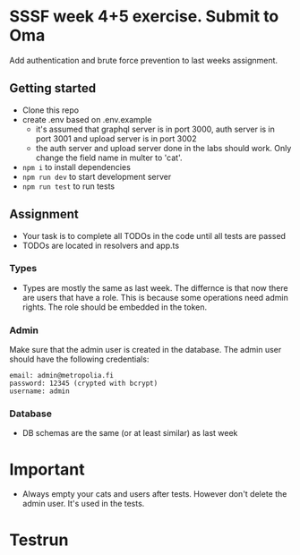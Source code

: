 # SSSF week 4+5 exercise. Submit to Oma

Add authentication and brute force prevention to last weeks assignment.

## Getting started

- Clone this repo
- create .env based on .env.example
  - it's assumed that graphql server is in port 3000, auth server is in port 3001 and upload server is in port 3002
  - the auth server and upload server done in the labs should work. Only change the field name in multer to 'cat'.
- `npm i` to install dependencies
- `npm run dev` to start development server
- `npm run test` to run tests

## Assignment

- Your task is to complete all TODOs in the code until all tests are passed
- TODOs are located in resolvers and app.ts

### Types

- Types are mostly the same as last week. The differnce is that now there are users that have a role. This is because some operations need admin rights. The role should be embedded in the token.

### Admin
Make sure that the admin user is created in the database. The admin user should have the following credentials:
  ```text
  email: admin@metropolia.fi
  password: 12345 (crypted with bcrypt)
  username: admin
  ```

### Database

- DB schemas are the same (or at least similar) as last week

# Important

- Always empty your cats and users after tests. However don't delete the admin user. It's used in the tests.

# Testrun
